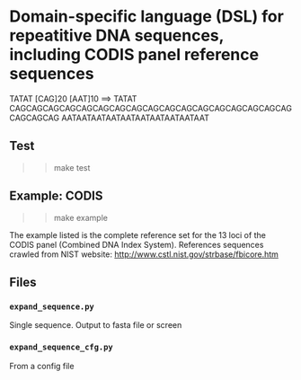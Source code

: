 # Domain-specific language (DSL) for repeatitive DNA sequences, including CODIS panel reference sequences

TATAT [CAG]20 [AAT]10 
==> 
TATAT
CAGCAGCAGCAGCAGCAGCAGCAGCAGCAGCAGCAGCAGCAGCAGCAGCAGCAGCAGCAG
AATAATAATAATAATAATAATAATAATAAT

## Test
>> make test

## Example: CODIS
>> make example

The example listed is the complete reference set for the 13 loci of the CODIS panel (Combined DNA Index System).
References sequences crawled from NIST website: http://www.cstl.nist.gov/strbase/fbicore.htm

## Files
### `expand_sequence.py`
Single sequence. 
Output to fasta file or screen

### `expand_sequence_cfg.py`
From a config file

